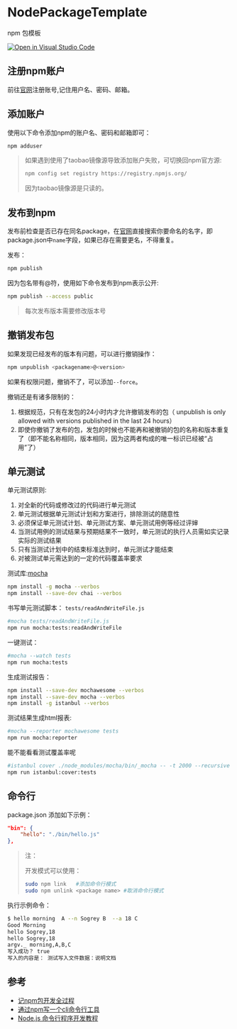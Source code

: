 # NodePackageTemplate
npm 包模板

[![Open in Visual Studio Code](https://open.vscode.dev/badges/open-in-vscode.svg)](https://open.vscode.dev/Sogrey/NodePackageTemplate)

## 注册npm账户

前往[官网](https://www.npmjs.com/)注册账号,记住用户名、密码、邮箱。

## 添加账户
使用以下命令添加npm的账户名、密码和邮箱即可：
``` bash
npm adduser
```
> 如果遇到使用了taobao镜像源导致添加账户失败，可切换回npm官方源:
> ``` bash
> npm config set registry https://registry.npmjs.org/
> ```
> 因为taobao镜像源是只读的。


## 发布到npm

发布前检查是否已存在同名package，在[官网](https://www.npmjs.com/)直接搜索你要命名的名字，即package.json中`name`字段，如果已存在需要更名，不得重复。

发布：
``` bash
npm publish
```
因为包名带有@符，使用如下命令发布到npm表示公开:
``` bash
npm publish --access public
```

> 每次发布版本需要修改版本号

## 撤销发布包

如果发现已经发布的版本有问题，可以进行撤销操作：
``` bash
npm unpublish <packagename>@<version>
```
如果有权限问题，撤销不了，可以添加`--force`。

撤销还是有诸多限制的：

1. 根据规范，只有在发包的24小时内才允许撤销发布的包（ unpublish is only allowed with versions published in the last 24 hours）
2. 即使你撤销了发布的包，发包的时候也不能再和被撤销的包的名称和版本重复了（即不能名称相同，版本相同，因为这两者构成的唯一标识已经被“占用”了）

## 单元测试
单元测试原则:

1. 对全新的代码或修改过的代码进行单元测试
1. 单元测试根据单元测试计划和方案进行，排除测试的随意性
1. 必须保证单元测试计划、单元测试方案、单元测试用例等经过评婶
1. 当测试用例的测试结果与预期结果不一致时，单元测试的执行人员需如实记录实际的测试结果
1. 只有当测试计划中的结束标准达到时，单元测试才能结束
1. 对被测试单元需达到的一定的代码覆盖率要求

测试库:[mocha](https://mochajs.org/)
``` bash
npm install -g mocha --verbos
npm install --save-dev chai --verbos
```

书写单元测试脚本： `tests/readAndWriteFile.js`
``` bash
#mocha tests/readAndWriteFile.js
npm run mocha:tests:readAndWriteFile
```

一键测试：
``` bash
#mocha --watch tests
npm run mocha:tests
```

生成测试报告：

``` bash
npm install --save-dev mochawesome --verbos
npm install --save-dev mocha --verbos
npm install -g istanbul --verbos
```

测试结果生成html报表:
``` bash
#mocha --reporter mochawesome tests
npm run mocha:reporter
```
能不能看看测试覆盖率呢
``` bash
#istanbul cover ./node_modules/mocha/bin/_mocha -- -t 2000 --recursive -R spec tests/
npm run istanbul:cover:tests
```

## 命令行

package.json 添加如下示例：
``` json
"bin": {
    "hello": "./bin/hello.js"
},
```

> 注：
>
> 开发模式可以使用：
>
> ``` bash
> sudo npm link   #添加命令行模式
> sudo npm unlink <package name> #取消命令行模式
> ``` 

执行示例命令：

``` bash
$ hello morning  A --n Sogrey B  --a 18 C
Good Morning
hello Sogrey,18
hello Sogrey,18
argv._ morning,A,B,C
写入成功？ true
写入的内容是： 测试写入文件数据：说明文档
```

## 参考

- [记npm包开发全过程](https://blog.csdn.net/white__cat/article/details/77051995)
- [通过npm写一个cli命令行工具](https://www.cnblogs.com/buzhiqianduan/p/7655612.html)
- [Node.js 命令行程序开发教程](https://www.ruanyifeng.com/blog/2015/05/command-line-with-node.html)
